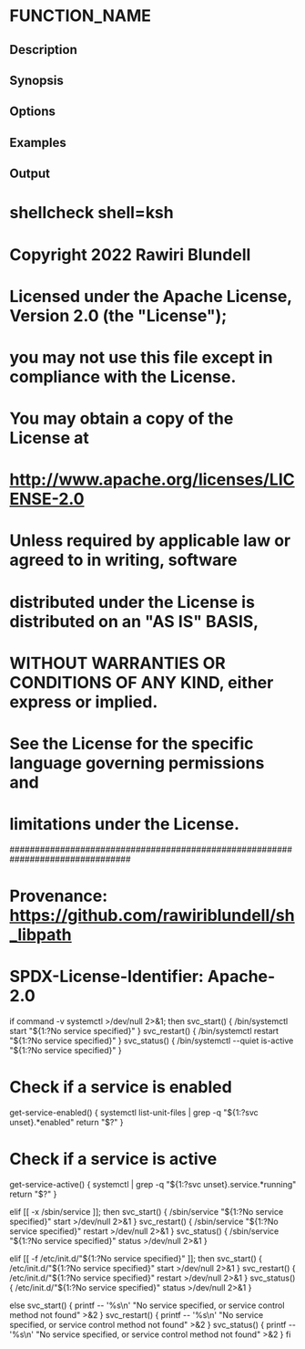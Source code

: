 # FUNCTION_NAME

## Description

## Synopsis

## Options

## Examples

## Output
# shellcheck shell=ksh

# Copyright 2022 Rawiri Blundell
#
# Licensed under the Apache License, Version 2.0 (the "License");
# you may not use this file except in compliance with the License.
# You may obtain a copy of the License at
#
#     http://www.apache.org/licenses/LICENSE-2.0
#
# Unless required by applicable law or agreed to in writing, software
# distributed under the License is distributed on an "AS IS" BASIS,
# WITHOUT WARRANTIES OR CONDITIONS OF ANY KIND, either express or implied.
# See the License for the specific language governing permissions and
# limitations under the License.
################################################################################
# Provenance: https://github.com/rawiriblundell/sh_libpath
# SPDX-License-Identifier: Apache-2.0

if command -v systemctl >/dev/null 2>&1; then
  svc_start() {
    /bin/systemctl start "${1:?No service specified}"
  }
  svc_restart() {
    /bin/systemctl restart "${1:?No service specified}"
  }
  svc_status() {
    /bin/systemctl --quiet is-active "${1:?No service specified}"
  }

  # Check if a service is enabled
  get-service-enabled() {
    systemctl list-unit-files | grep -q "${1:?svc unset}.*enabled"
    return "$?"
  }

  # Check if a service is active
  get-service-active() {
    systemctl | grep -q "${1:?svc unset}.service.*running"
    return "$?"
  }

elif [[ -x /sbin/service ]]; then
  svc_start() {
    /sbin/service "${1:?No service specified}" start >/dev/null 2>&1
  }
  svc_restart() {
    /sbin/service "${1:?No service specified}" restart >/dev/null 2>&1
  }
  svc_status() {
    /sbin/service "${1:?No service specified}" status >/dev/null 2>&1
  }

elif [[ -f /etc/init.d/"${1:?No service specified}" ]]; then
  svc_start() {
    /etc/init.d/"${1:?No service specified}" start >/dev/null 2>&1
  }
  svc_restart() {
    /etc/init.d/"${1:?No service specified}" restart >/dev/null 2>&1
  }
  svc_status() {
    /etc/init.d/"${1:?No service specified}" status >/dev/null 2>&1
  }
  
else
  svc_start() {
    printf -- '%s\n' "No service specified, or service control method not found" >&2
  }
  svc_restart() {
    printf -- '%s\n' "No service specified, or service control method not found" >&2
  }
  svc_status() {
    printf -- '%s\n' "No service specified, or service control method not found" >&2
  }
fi

